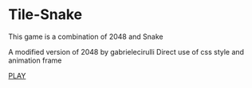 # Tile-Snake
This game is a combination of 2048 and Snake

A modified version of 2048 by gabrielecirulli
Direct use of css style and animation frame

[PLAY](http://htmlpreview.github.io/?https://github.com/ShawnZeng/Tile-Snake/blob/master/index.html)
